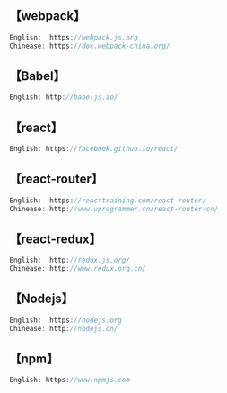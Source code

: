 ## 【webpack】
```javascript
Englisn:  https://webpack.js.org
Chinease: https://doc.webpack-china.org/
```
## 【Babel】
```javascript
English: http://babeljs.io/
```

## 【react】
```javascript
English: https://facebook.github.io/react/
```

## 【react-router】
```javascript
English:  https://reacttraining.com/react-router/
Chinease: http://www.uprogrammer.cn/react-router-cn/
```
## 【react-redux】
```javascript
English:  http://redux.js.org/
Chinease: http://www.redux.org.cn/
```

## 【Nodejs】
```javascript
English:  https://nodejs.org
Chinease: http://nodejs.cn/
```


## 【npm】
```javascript
English: https://www.npmjs.com
```
